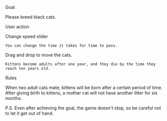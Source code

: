 Goal

  Please breed black cats.

User action

  Change speed slider

    You can change the time it takes for time to pass.

  Drag and drop to move the cats.

    Kittens become adults after one year, and they die by the time they reach ten years old.


Rules

  When two adult cats mate, kittens will be born after a certain period of time.
  After giving birth to kittens, a mother cat will not have another litter for six months.

P.S. Even after achieving the goal, the game doesn't stop, so be careful not to let it get out of hand.